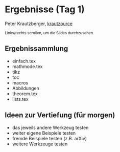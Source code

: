# Ergebnisse (Tag 1)

Peter Krautzberger, [krautzource](https://krautzource.com)

<small>Links/rechts scrollen, um die Slides durchzusehen.</small>

## Ergebnissammlung

- einfach.tex
- mathmode.tex
- tikz
- toc
- macros
- Abbildungen
- theorem.tex
- lists.tex

## Ideen zur Vertiefung (für morgen)

- das jeweils andere Werkzeug testen
- weiter eigene Beispiele testen
- fremde Beispiele testen (z.B. arXiv)
- weitere Werkzeuge testen
